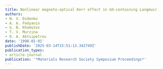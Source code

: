 ```yaml
---
title: Nonlinear magneto-optical Kerr effect in Gd-containing Langmuir-Blodgett films
authors:
- N. V. Didenko
- A. A. Fedyanin
- G. B. Khomutov
- T. V. Murzina
- O. A. Aktsipetrov
date: '1998-01-01'
publishDate: '2025-03-14T15:51:13.342749Z'
publication_types:
- article-journal
publication: '*Materials Research Society Symposium Proceedings*'
---
```

